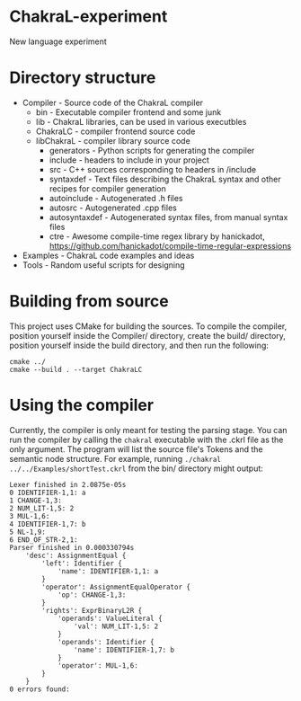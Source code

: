 # ChakraL-experiment
New language experiment

# Directory structure

* Compiler - Source code of the ChakraL compiler
    * bin - Executable compiler frontend and some junk
    * lib - ChakraL libraries, can be used in various executbles 
    * ChakraLC - compiler frontend source code
    * libChakraL - compiler library source code
        * generators - Python scripts for generating the compiler
        * include - headers to include in your project
        * src - C++ sources corresponding to headers in /include
        * syntaxdef - Text files describing the ChakraL syntax and other recipes for compiler generation
        * autoinclude - Autogenerated .h files
        * autosrc - Autogenerated .cpp files
        * autosyntaxdef - Autogenerated syntax files, from manual syntax files
        * ctre - Awesome compile-time regex library by hanickadot, https://github.com/hanickadot/compile-time-regular-expressions
* Examples - ChakraL code examples and ideas
* Tools - Random useful scripts for designing

# Building from source
This project uses CMake for building the sources. To compile the compiler, position yourself inside the Compiler/ directory, create the build/ directory, position yourself inside the build directory, and then run the following:
```
cmake ../
cmake --build . --target ChakraLC
```

# Using the compiler
Currently, the compiler is only meant for testing the parsing stage. You can run the compiler by calling the `chakral` executable with the .ckrl file as the only argument. The program will list the source file's Tokens and the semantic node structure. For example, running `./chakral ../../Examples/shortTest.ckrl` from the bin/ directory might output:
```
Lexer finished in 2.0875e-05s
0 IDENTIFIER-1,1: a
1 CHANGE-1,3: 
2 NUM_LIT-1,5: 2
3 MUL-1,6: 
4 IDENTIFIER-1,7: b
5 NL-1,9: 
6 END_OF_STR-2,1: 
Parser finished in 0.000330794s
    'desc': AssignmentEqual {
        'left': Identifier {
            'name': IDENTIFIER-1,1: a
        }
        'operator': AssignmentEqualOperator {
            'op': CHANGE-1,3: 
        }
        'rights': ExprBinaryL2R {
            'operands': ValueLiteral {
                'val': NUM_LIT-1,5: 2
            }
            'operands': Identifier {
                'name': IDENTIFIER-1,7: b
            }
            'operator': MUL-1,6: 
        }
    }
0 errors found:
```